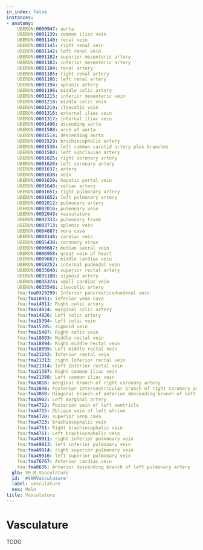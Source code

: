 ```yaml
---
in_index: false
instances:
- anatomy:
    UBERON:0000947: aorta
    UBERON:0001139: common iliac vein
    UBERON:0001140: renal vein
    UBERON:0001141: right renal vein
    UBERON:0001142: left renal vein
    UBERON:0001182: superior mesenteric artery
    UBERON:0001183: inferior mesenteric artery
    UBERON:0001184: renal artery
    UBERON:0001185: right renal artery
    UBERON:0001186: left renal artery
    UBERON:0001194: splenic artery
    UBERON:0001196: middle colic artery
    UBERON:0001215: inferior mesenteric vein
    UBERON:0001218: middle colic vein
    UBERON:0001219: ileocolic vein
    UBERON:0001316: external iliac vein
    UBERON:0001317: internal iliac vein
    UBERON:0001496: ascending aorta
    UBERON:0001508: arch of aorta
    UBERON:0001514: descending aorta
    UBERON:0001529: brachiocephalic artery
    UBERON:0001536: left common carotid artery plus branches
    UBERON:0001584: left subclavian artery
    UBERON:0001625: right coronary artery
    UBERON:0001626: left coronary artery
    UBERON:0001637: artery
    UBERON:0001638: vein
    UBERON:0001639: hepatic portal vein
    UBERON:0001640: celiac artery
    UBERON:0001651: right pulmonary artery
    UBERON:0001652: left pulmonary artery
    UBERON:0002012: pulmonary artery
    UBERON:0002016: pulmonary vein
    UBERON:0002049: vasculature
    UBERON:0002333: pulmonary trunk
    UBERON:0003713: splenic vein
    UBERON:0004087: vena cava
    UBERON:0004148: cardiac vein
    UBERON:0005438: coronary sinus
    UBERON:0006687: median sacral vein
    UBERON:0006958: great vein of heart
    UBERON:0009687: middle cardiac vein
    UBERON:0018252: internal pudendal vein
    UBERON:0035040: superior rectal artery
    UBERON:0035180: sigmoid artery
    UBERON:0035374: small cardiac vein
    UBERON:0035548: ileocolic artery
    fma:fma0329299: Inferior pancreaticoduodenal vein
    fma:fma10951: inferior vena cava
    fma:fma14811: Right colic artery
    fma:fma14824: marginal colic artery
    fma:fma14826: Left colic artery
    fma:fma15394: Left colic vein
    fma:fma15395: sigmoid vein
    fma:fma15407: Right colic vein
    fma:fma18893: Middle rectal vein
    fma:fma18894: Right middle rectal vein
    fma:fma18895: Left middle rectal vein
    fma:fma21242: Inferior rectal vein
    fma:fma21313: right Inferior rectal vein
    fma:fma21314: left Inferior rectal vein
    fma:fma21387: Right common iliac vein
    fma:fma21388: Left common iliac vein
    fma:fma3818: marginal branch of right coronary artery
    fma:fma3840: Posterior interventricular branch of right coronary artery
    fma:fma3860: Diagonal branch of anterior descending branch of left coronary artery
    fma:fma3902: Left marginal artery
    fma:fma4712: Posterior vein of left ventricle
    fma:fma4715: Oblique vein of left atrium
    fma:fma4720: superior vena cava
    fma:fma4723: brachiocephalic vein
    fma:fma4751: Right brachiocephalic vein
    fma:fma4761: Left brachiocephalic vein
    fma:fma49911: right inferior pulmonary vein
    fma:fma49913: left inferior pulmonary vein
    fma:fma49914: right superior pulmonary vein
    fma:fma49916: left superior pulmonary vein
    fma:fma76767: Anterior cardiac vein
    fma:fma8636: Anterior descending branch of left pulmonary artery
  glb: VH_M_Vasculature
  id: '#VHMVasculature'
  label: vasculature
  sex: Male
title: Vasculature
---
```


# Vasculature

TODO